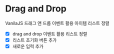 # Drag and Drop

VanilaJS 드래그 앤 드롭 이벤트 활용 아이템 리스트 정렬

- [x] drag and drop 이벤트 활용 리스트 정렬
- [x] 리스트 초기화 버튼 추가
- [x] 새로운 입력 추가
